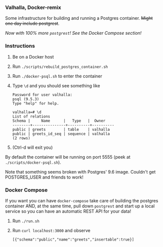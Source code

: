 ### Valhalla, Docker-remix

Some infrastructure for building and running a Postgres container. ~~Might one day include postgrest~~.

*Now with 100% more ```postgrest```! See the Docker Compose section!*

### Instructions

1. Be on a Docker host
2. Run ```./scripts/rebuild_postgres_container.sh```
3. Run ```./docker-psql.sh``` to enter the container
4. Type ```\d``` and you should see something like
    ```
    Password for user valhalla:
    psql (9.5.3)
    Type "help" for help.

    valhalla=# \d
    List of relations
    Schema |     Name      |   Type   |  Owner
    --------+---------------+----------+----------
    public | greets        | table    | valhalla
    public | greets_id_seq | sequence | valhalla
    (2 rows)
    ```

5. (Ctrl-d will exit you)

By default the container will be running on port 5555 (peek at ```./scripts/docker-psql.sh```).

Note that something seems broken with Postgres' 9.6 image. Couldn't get POSTGRES_USER and friends to work!

### Docker Compose

If you want you can have ```docker-compose``` take care of building the postgres container AND, at the same time, pull down ```postgrest``` and start up a local service so you can have an automatic REST API for your data!

1. Run ```./run.sh```
2. Run ```curl localhost:3000``` and observe

    ```
    [{"schema":"public","name":"greets","insertable":true}]
    ```
